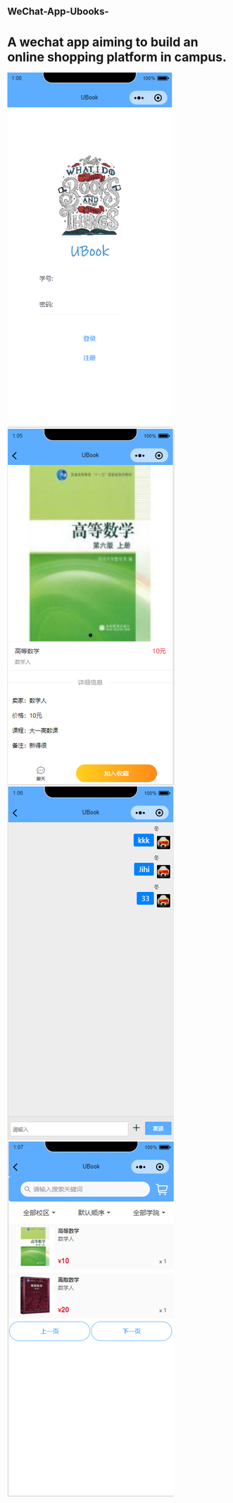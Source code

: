 ## WeChat-App-Ubooks-
# A wechat app aiming to build an online shopping platform in campus.

![image](https://github.com/LM233/WechatApp-UBook/blob/master/4.PNG)
![image](https://github.com/LM233/WechatApp-UBook/blob/master/1.PNG)
![image](https://github.com/LM233/WechatApp-UBook/blob/master/2.PNG)
![image](https://github.com/LM233/WechatApp-UBook/blob/master/5.PNG)
